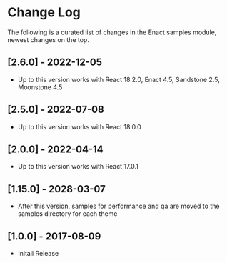 # Change Log

The following is a curated list of changes in the Enact samples module, newest changes on the top.

## [2.6.0] - 2022-12-05

- Up to this version works with React 18.2.0, Enact 4.5, Sandstone 2.5, Moonstone 4.5

## [2.5.0] - 2022-07-08

- Up to this version works with React 18.0.0

## [2.0.0] - 2022-04-14

- Up to this version works with React 17.0.1  

## [1.15.0] - 2028-03-07

- After this version, samples for performance and qa are moved to the samples directory for each theme  

## [1.0.0] - 2017-08-09

- Initail Release
